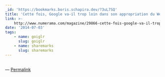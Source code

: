 ```yaml
---
_id: 'https://bookmarks.boris.schapira.dev/?3uL7SQ'
title: 'Cette fois, Google va-il trop loin dans son appropriation du Web ?'
link: >-
    http://www.numerama.com/magazine/29866-cette-fois-google-va-il-trop-loin-dans-son-appropriation-du-web.html
date: '2014-07-03'
tags:
    - name: goiglr
      slug: goiglr
    - name: sharemarks
      slug: sharemarks
---
```


<br>&#8212;
<a href="https://bookmarks.boris.schapira.dev/?3uL7SQ" title="Permalink">Permalink</a>
